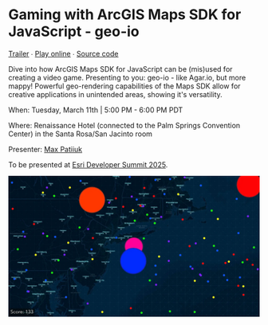 # Gaming with ArcGIS Maps SDK for JavaScript - geo-io

[Trailer](https://www.youtube.com/watch?v=Vp-_1FW4nd0) ∙
[Play online](https://maxpatiiuk.github.io/geo-io/) ∙
[Source code](https://github.com/maxpatiiuk/geo-io)

Dive into how ArcGIS Maps SDK for JavaScript can be (mis)used for creating a
video game. Presenting to you: geo-io - like Agar.io, but more mappy! Powerful
geo-rendering capabilities of the Maps SDK allow for creative applications in
unintended areas, showing it's versatility.

When: Tuesday, March 11th | 5:00 PM - 6:00 PM PDT

Where: Renaissance Hotel (connected to the Palm Springs Convention Center) in
the Santa Rosa/San Jacinto room

Presenter: [Max Patiiuk](https://github.com/maxpatiiuk)

To be presented at
[Esri Developer Summit 2025](https://www.esri.com/en-us/about/events/devtech/overview).

[![](https://github.com/maxpatiiuk/geo-io/raw/main/docs/screenshot.webp)](https://www.youtube.com/watch?v=Vp-_1FW4nd0)
